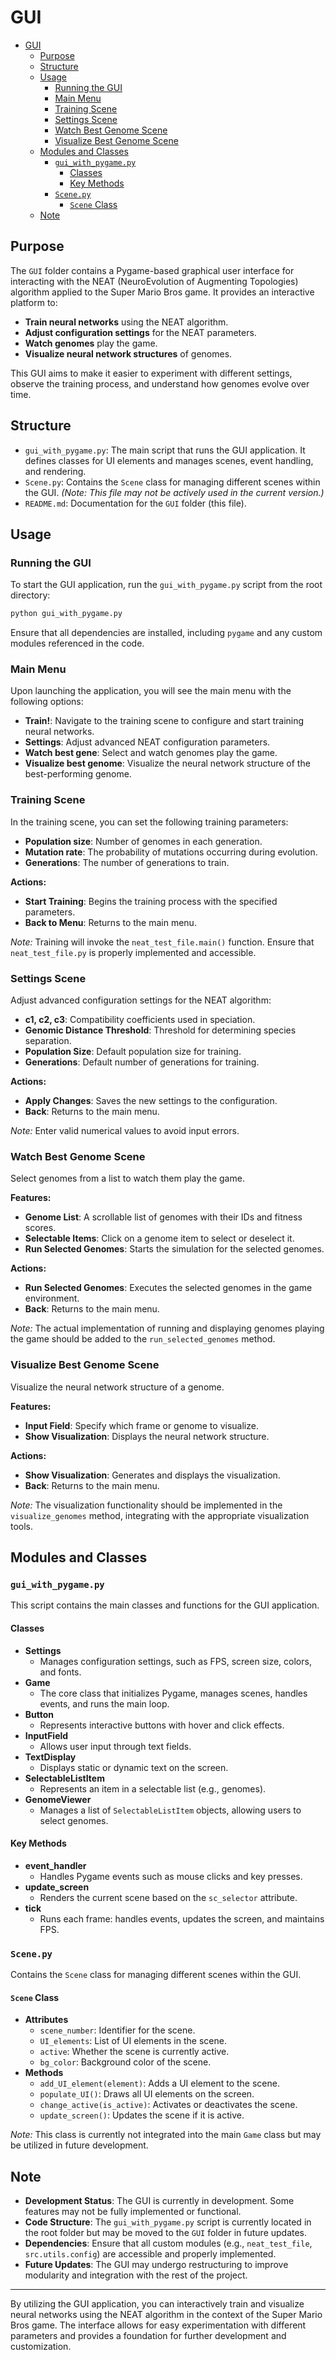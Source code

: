 # GUI

- [GUI](#gui)
  - [Purpose](#purpose)
  - [Structure](#structure)
  - [Usage](#usage)
    - [Running the GUI](#running-the-gui)
    - [Main Menu](#main-menu)
    - [Training Scene](#training-scene)
    - [Settings Scene](#settings-scene)
    - [Watch Best Genome Scene](#watch-best-genome-scene)
    - [Visualize Best Genome Scene](#visualize-best-genome-scene)
  - [Modules and Classes](#modules-and-classes)
    - [`gui_with_pygame.py`](#gui_with_pygamepy)
      - [Classes](#classes)
      - [Key Methods](#key-methods)
    - [`Scene.py`](#scenepy)
      - [`Scene` Class](#scene-class)
  - [Note](#note)

## Purpose

The `GUI` folder contains a Pygame-based graphical user interface for interacting with the NEAT (NeuroEvolution of Augmenting Topologies) algorithm applied to the Super Mario Bros game. It provides an interactive platform to:

- **Train neural networks** using the NEAT algorithm.
- **Adjust configuration settings** for the NEAT parameters.
- **Watch genomes** play the game.
- **Visualize neural network structures** of genomes.

This GUI aims to make it easier to experiment with different settings, observe the training process, and understand how genomes evolve over time.

## Structure

- `gui_with_pygame.py`: The main script that runs the GUI application. It defines classes for UI elements and manages scenes, event handling, and rendering.
- `Scene.py`: Contains the `Scene` class for managing different scenes within the GUI. *(Note: This file may not be actively used in the current version.)*
- `README.md`: Documentation for the `GUI` folder (this file).

## Usage

### Running the GUI

To start the GUI application, run the `gui_with_pygame.py` script from the root directory:

```zsh
python gui_with_pygame.py
```

Ensure that all dependencies are installed, including `pygame` and any custom modules referenced in the code.

### Main Menu

Upon launching the application, you will see the main menu with the following options:

- **Train!**: Navigate to the training scene to configure and start training neural networks.
- **Settings**: Adjust advanced NEAT configuration parameters.
- **Watch best gene**: Select and watch genomes play the game.
- **Visualize best genome**: Visualize the neural network structure of the best-performing genome.

### Training Scene

In the training scene, you can set the following training parameters:

- **Population size**: Number of genomes in each generation.
- **Mutation rate**: The probability of mutations occurring during evolution.
- **Generations**: The number of generations to train.

**Actions:**

- **Start Training**: Begins the training process with the specified parameters.
- **Back to Menu**: Returns to the main menu.

*Note:* Training will invoke the `neat_test_file.main()` function. Ensure that `neat_test_file.py` is properly implemented and accessible.

### Settings Scene

Adjust advanced configuration settings for the NEAT algorithm:

- **c1, c2, c3**: Compatibility coefficients used in speciation.
- **Genomic Distance Threshold**: Threshold for determining species separation.
- **Population Size**: Default population size for training.
- **Generations**: Default number of generations for training.

**Actions:**

- **Apply Changes**: Saves the new settings to the configuration.
- **Back**: Returns to the main menu.

*Note:* Enter valid numerical values to avoid input errors.

### Watch Best Genome Scene

Select genomes from a list to watch them play the game.

**Features:**

- **Genome List**: A scrollable list of genomes with their IDs and fitness scores.
- **Selectable Items**: Click on a genome item to select or deselect it.
- **Run Selected Genomes**: Starts the simulation for the selected genomes.

**Actions:**

- **Run Selected Genomes**: Executes the selected genomes in the game environment.
- **Back**: Returns to the main menu.

*Note:* The actual implementation of running and displaying genomes playing the game should be added to the `run_selected_genomes` method.

### Visualize Best Genome Scene

Visualize the neural network structure of a genome.

**Features:**

- **Input Field**: Specify which frame or genome to visualize.
- **Show Visualization**: Displays the neural network structure.

**Actions:**

- **Show Visualization**: Generates and displays the visualization.
- **Back**: Returns to the main menu.

*Note:* The visualization functionality should be implemented in the `visualize_genomes` method, integrating with the appropriate visualization tools.

## Modules and Classes

### `gui_with_pygame.py`

This script contains the main classes and functions for the GUI application.

#### Classes

- **Settings**
  - Manages configuration settings, such as FPS, screen size, colors, and fonts.
- **Game**
  - The core class that initializes Pygame, manages scenes, handles events, and runs the main loop.
- **Button**
  - Represents interactive buttons with hover and click effects.
- **InputField**
  - Allows user input through text fields.
- **TextDisplay**
  - Displays static or dynamic text on the screen.
- **SelectableListItem**
  - Represents an item in a selectable list (e.g., genomes).
- **GenomeViewer**
  - Manages a list of `SelectableListItem` objects, allowing users to select genomes.

#### Key Methods

- **event_handler**
  - Handles Pygame events such as mouse clicks and key presses.
- **update_screen**
  - Renders the current scene based on the `sc_selector` attribute.
- **tick**
  - Runs each frame: handles events, updates the screen, and maintains FPS.

### `Scene.py`

Contains the `Scene` class for managing different scenes within the GUI.

#### `Scene` Class

- **Attributes**
  - `scene_number`: Identifier for the scene.
  - `UI_elements`: List of UI elements in the scene.
  - `active`: Whether the scene is currently active.
  - `bg_color`: Background color of the scene.
- **Methods**
  - `add_UI_element(element)`: Adds a UI element to the scene.
  - `populate_UI()`: Draws all UI elements on the screen.
  - `change_active(is_active)`: Activates or deactivates the scene.
  - `update_screen()`: Updates the scene if it is active.

*Note:* This class is currently not integrated into the main `Game` class but may be utilized in future development.

## Note

- **Development Status**: The GUI is currently in development. Some features may not be fully implemented or functional.
- **Code Structure**: The `gui_with_pygame.py` script is currently located in the root folder but may be moved to the `GUI` folder in future updates.
- **Dependencies**: Ensure that all custom modules (e.g., `neat_test_file`, `src.utils.config`) are accessible and properly implemented.
- **Future Updates**: The GUI may undergo restructuring to improve modularity and integration with the rest of the project.

---

By utilizing the GUI application, you can interactively train and visualize neural networks using the NEAT algorithm in the context of the Super Mario Bros game. The interface allows for easy experimentation with different parameters and provides a foundation for further development and customization.
